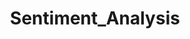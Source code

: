 ---
title                : Sentiment_Analysis 
image_path           : http://www.5wpr.com/new/wp-content/uploads/2016/03/sentiment-analysis-public-relations.jpg
project_path         : Sentiment_Analysis
---